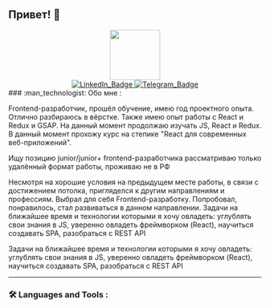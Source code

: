   ## Привет! 👋

<div id="header" align="center">
  <img src="https://media.giphy.com/media/M9gbBd9nbDrOTu1Mqx/giphy.gif" width="100"/>
</div>

<div id="badges" align="center">
  <a href="https://www.linkedin.com/in/mikhailpetrushkov/" target="_blank">
    <img src="https://img.shields.io/badge/LinkedIn-blue?style=for-the-badge&logo=linkedin&logoColor=white" alt="LinkedIn_Badge"/>
  </a>
  <a href="https://t.me/Gunther_Mitmacht" target="_blank">
    <img src="https://img.shields.io/badge/Telegram-blue?style=for-the-badge&logo=twitter&logoColor=white" alt="Telegram_Badge"/>
  </a>
</div>


<div id="main" align="start">
### :man_technologist: Обо мне :
  <div>
    <p>
      Frontend-разработчик, прошёл обучение, имею год проектного опыта. Отлично разбираюсь в вёрстке. Также имею опыт работы с React и Redux и GSAP. 
      На данный момент продолжаю изучать JS, React и Redux. В данный момент прохожу курс на степике "React для современных веб-приложений". 
    </p>
    <p>
      Ищу позицию junior/junior+ frontend-разработчика
      рассматриваю только удалённый формат работы, проживаю не в РФ
    </p>
    <p>
      Несмотря на хорошие условия на предыдущем месте работы, в связи с достижением потолка, пригляделся к другим направлениям и профессиям.
      Выбрал для себя Frontend-разработку. Попробовал, понравилось, стал развиваться в данном направлении.
  Задачи на ближайшее время и технологии которыми я хочу овладеть: углублять свои знания в JS, уверенно овладеть фреймворком (React), научиться создавать SPA, разобраться с REST API
    </p>
    <p>
      Задачи на ближайшее время и технологии которыми я хочу овладеть: 
      углублять свои знания в JS, 
      уверенно овладеть фреймворком (React), 
      научиться создавать SPA, 
      разобраться с REST API
    </p>

  

    

  </div>
</div>

---

### :hammer_and_wrench: Languages and Tools :













<!--
**Misha074/Misha074** is a ✨ _special_ ✨ repository because its `README.md` (this file) appears on your GitHub profile.

Here are some ideas to get you started:

- 🔭 I’m currently working on ...
- 🌱 I’m currently learning ...
- 👯 I’m looking to collaborate on ...
- 🤔 I’m looking for help with ...
- 💬 Ask me about ...
- 📫 How to reach me: ...
- 😄 Pronouns: ...
- ⚡ Fun fact: ...
-->
